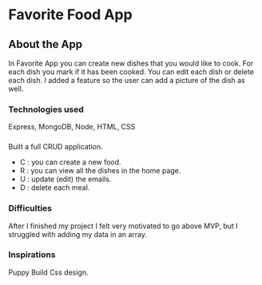 # Favorite Food App

## About the App
In Favorite App you can create new dishes that you would like to cook. For each dish you mark if it has been cooked. You can edit each dish or delete each dish. I added a feature so the user can add a picture of the dish as well.

### Technologies used
Express, MongoDB, Node, HTML, CSS

###
Built a full CRUD application.
* C : you can create a new food.
* R : you can view all the dishes in the home page.
* U : update (edit) the emails.
* D : delete each meal.

### Difficulties
After I finished my project I felt very motivated to go above MVP, but I struggled with adding my data in an array.

### Inspirations
Puppy Build Css design.

